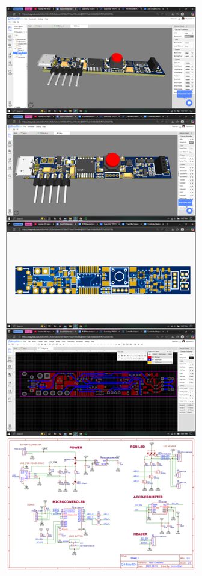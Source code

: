 ![Mini Modular Production System](https://github.com/genrijust/From-Motion-to-Light/blob/main/images/Screenshot%20(441).png?raw=true)
![Mini Modular Production System](https://github.com/genrijust/From-Motion-to-Light/blob/main/images/Screenshot%20(447).png?raw=true)
![Mini Modular Production System](https://github.com/genrijust/From-Motion-to-Light/blob/main/images/Screenshot%20(457).png?raw=true)
![Mini Modular Production System](https://github.com/genrijust/From-Motion-to-Light/blob/main/images/Screenshot%20(453).png?raw=true)
![Mini Modular Production System](https://github.com/genrijust/From-Motion-to-Light/blob/main/Schematic_my-ic_2025-09-05.png?raw=true)
